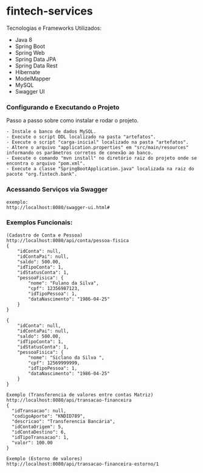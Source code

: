 # fintech-services

Tecnologias e Frameworks Utilizados:

- Java 8
- Spring Boot
- Spring Web
- Spring Data JPA
- Spring Data Rest
- Hibernate
- ModelMapper
- MySQL
- Swagger UI

### Configurando e Executando o Projeto

Passo a passo sobre como instalar e rodar o projeto.

```
- Instale o banco de dados MySQL.
- Execute o script DDL localizado na pasta "artefatos".
- Execute o script "carga-inicial" localizado na pasta "artefatos".
- Altere o arquivo "application.properties" em "src/main/resources" informando os parâmetros corretos de conexão ao banco.
- Execute o comando "mvn install" no diretório raiz do projeto onde se encontra o arquivo "pom.xml".
- Execute a classe "SpringBootApplication.java" localizada na raiz do pacote "org.fintech.bank".
```

### Acessando Serviços via Swagger

```
exemplo:
http://localhost:8080/swagger-ui.html#
```

### Exemplos Funcionais:

```
(Cadastro de Conta e Pessoa)
http://localhost:8080/api/conta/pessoa-fisica
{
	"idConta": null,
	"idContaPai": null,
    "saldo": 500.00,
    "idTipoConta": 1,
    "idStatusConta": 1,
    "pessoaFisica": {
        "nome": "Fulano da Silva",
        "cpf": 12356987123,
        "idTipoPessoa": 1,
        "dataNascimento": "1986-04-25"
    }
}

{
	"idConta": null,
	"idContaPai": null,
    "saldo": 500.00,
    "idTipoConta": 1,
    "idStatusConta": 1,
    "pessoaFisica": {
        "nome": "Siclano da Silva ",
        "cpf": 12569999999,
        "idTipoPessoa": 1,
        "dataNascimento": "1986-04-25"
    }
}
```

```
Exemplo (Transferencia de valores entre contas Matriz)
http://localhost:8080/api/transacao-financeira
{
  "idTransacao": null,
  "codigoAporte": "KNDID789",
  "descricao": "Transferencia Bancária",
  "idContaOrigem": 5,
  "idContaDestino": 6,
  "idTipoTransacao": 1,
  "valor": 100.00
}

```
```
Exemplo (Estorno de valores)
http://localhost:8080/api/transacao-financeira-estorno/1
```

